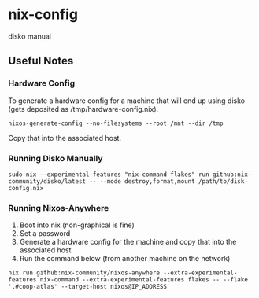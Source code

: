 # nix-config

disko manual

## Useful Notes

### Hardware Config

To generate a hardware config for a machine that will end up using disko (gets deposited as /tmp/hardware-config.nix).

```
nixos-generate-config --no-filesystems --root /mnt --dir /tmp
```

Copy that into the associated host.

### Running Disko Manually

```
sudo nix --experimental-features "nix-command flakes" run github:nix-community/disko/latest -- --mode destroy,format,mount /path/to/disk-config.nix
```

### Running Nixos-Anywhere

1. Boot into nix (non-graphical is fine)
2. Set a password
3. Generate a hardware config for the machine and copy that into the associated host
4. Run the command below (from another machine on the network)

```
nix run github:nix-community/nixos-anywhere --extra-experimental-features nix-command --extra-experimental-features flakes -- --flake '.#coop-atlas' --target-host nixos@IP_ADDRESS
```


